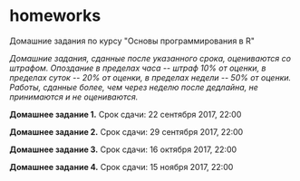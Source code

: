 # homeworks

Домашние задания по курсу "Основы программирования в R"

*Домашние задания, сданные после указанного срока, оцениваются со штрафом. Опоздание в пределах часа -- штраф 10% от оценки, в пределах суток -- 20% от оценки, в пределах недели -- 50% от оценки. Работы, сданные более, чем через неделю после дедлайна, не принимаются и не оцениваются.*

**Домашнее задание 1.** Срок сдачи: 22 сентября 2017, 22:00

**Домашнее задание 2.** Срок сдачи: 29 сентября 2017, 22:00

**Домашнее задание 3.** Срок сдачи: 16 октября 2017, 22:00

**Домашнее задание 4.** Срок сдачи: 15 ноября 2017, 22:00